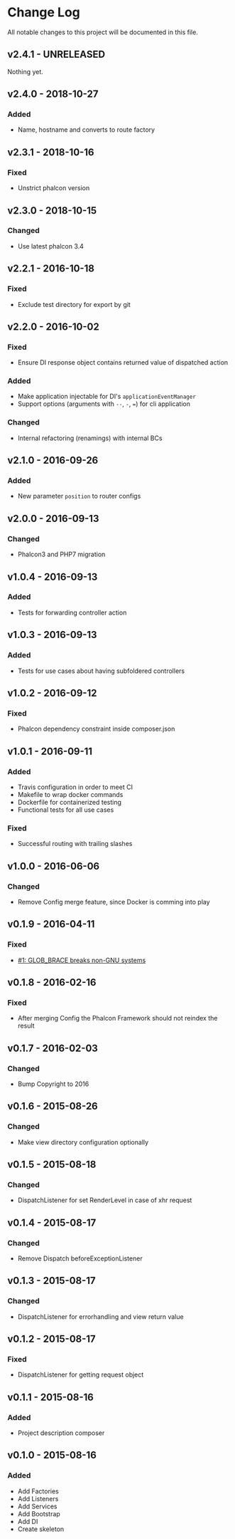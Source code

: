 # Change Log
All notable changes to this project will be documented in this file.

## v2.4.1 - UNRELEASED
Nothing yet.

## v2.4.0 - 2018-10-27
### Added
- Name, hostname and converts to route factory

## v2.3.1 - 2018-10-16
### Fixed
- Unstrict phalcon version

## v2.3.0 - 2018-10-15
### Changed
- Use latest phalcon 3.4

## v2.2.1 - 2016-10-18
### Fixed
- Exclude test directory for export by git

## v2.2.0 - 2016-10-02
### Fixed
- Ensure DI response object contains returned value of dispatched action
### Added
- Make application injectable for DI's `applicationEventManager`
- Support options (arguments with `--`, `-`, `=`) for cli application
### Changed
- Internal refactoring (renamings) with internal BCs

## v2.1.0 - 2016-09-26
### Added
- New parameter `position` to router configs

## v2.0.0 - 2016-09-13
### Changed
- Phalcon3 and PHP7 migration

## v1.0.4 - 2016-09-13
### Added
- Tests for forwarding controller action

## v1.0.3 - 2016-09-13
### Added
- Tests for use cases about having subfoldered controllers

## v1.0.2 - 2016-09-12
### Fixed
- Phalcon dependency constraint inside composer.json

## v1.0.1 - 2016-09-11
### Added
- Travis configuration in order to meet CI
- Makefile to wrap docker commands
- Dockerfile for containerized testing
- Functional tests for all use cases
### Fixed
- Successful routing with trailing slashes

## v1.0.0 - 2016-06-06
### Changed
- Remove Config merge feature, since Docker is comming into play

## v0.1.9 - 2016-04-11
### Fixed
- [#1: GLOB_BRACE breaks non-GNU systems](https://github.com/mamuz/phalcon-application/issues/1)

## v0.1.8 - 2016-02-16
### Fixed
- After merging Config the Phalcon Framework should not reindex the result

## v0.1.7 - 2016-02-03
### Changed
- Bump Copyright to 2016

## v0.1.6 - 2015-08-26
### Changed
- Make view directory configuration optionally

## v0.1.5 - 2015-08-18
### Changed
- DispatchListener for set RenderLevel in case of xhr request

## v0.1.4 - 2015-08-17
### Changed
- Remove Dispatch beforeExceptionListener

## v0.1.3 - 2015-08-17
### Changed
- DispatchListener for errorhandling and view return value

## v0.1.2 - 2015-08-17
### Fixed
- DispatchListener for getting request object

## v0.1.1 - 2015-08-16
### Added
- Project description composer

## v0.1.0 - 2015-08-16
### Added
- Add Factories
- Add Listeners
- Add Services
- Add Bootstrap
- Add DI
- Create skeleton
